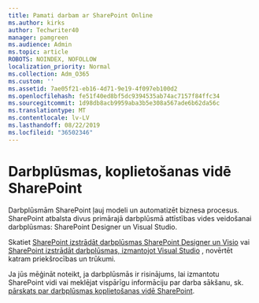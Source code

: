 ```yaml
---
title: Pamati darbam ar SharePoint Online
ms.author: kirks
author: Techwriter40
manager: pamgreen
ms.audience: Admin
ms.topic: article
ROBOTS: NOINDEX, NOFOLLOW
localization_priority: Normal
ms.collection: Adm_O365
ms.custom: ''
ms.assetid: 7ae05f21-eb16-4d71-9e19-4f097eb100d2
ms.openlocfilehash: fe51f40ed8bf5dc9394535ab74ac7157f84ffc34
ms.sourcegitcommit: 1d98db8acb9959aba3b5e308a567ade6b62da56c
ms.translationtype: MT
ms.contentlocale: lv-LV
ms.lasthandoff: 08/22/2019
ms.locfileid: "36502346"
---
```

# <a name="workflows-in-sharepoint"></a>Darbplūsmas, koplietošanas vidē SharePoint

Darbplūsmām SharePoint ļauj modeli un automatizēt biznesa procesus. SharePoint atbalsta divus primārajā darbplūsmā attīstības vides veidošanai darbplūsmas: SharePoint Designer un Visual Studio. 

Skatiet [SharePoint izstrādāt darbplūsmas SharePoint Designer un Visio](https://docs.microsoft.com/sharepoint/dev/general-development/develop-sharepoint-workflows-using-visual-studio) vai [SharePoint izstrādāt darbplūsmas, izmantojot Visual Studio](https://docs.microsoft.com/sharepoint/dev/general-development/develop-sharepoint-workflows-using-visual-studio) , novērtēt katram priekšrocības un trūkumi. 

Ja jūs mēģināt noteikt, ja darbplūsmās ir risinājums, lai izmantotu SharePoint vidi vai meklējat vispārīgu informāciju par darba sākšanu, sk. [pārskats par darbplūsmas koplietošanas vidē SharePoint](https://docs.microsoft.com/sharepoint/dev/general-development/get-started-with-workflows-in-sharepoint#overview-of-workflows-in-sharepoint).